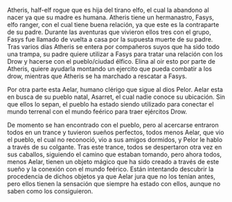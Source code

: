 Atheris, half-elf rogue que es hija del tirano elfo, el cual la abandono al nacer ya que su madre es humana. Atheris tiene un hermanastro, Fasys, elfo ranger, con el cual tiene buena relación, ya que este es la contraparte de su padre. Durante las aventuras que vivieron ellos tres con el grupo, Fasys fue llamado de vuelta a casa por la supuesta muerte de su padre. Tras varios días Atheris se entera por compañeros suyos que ha sido todo una trampa, su padre quiere utilizar a Fasys para tratar una relación con los Drow y hacerse con el pueblo/ciudad élfico. Elina al oir esto por parte de Atheris, quiere ayudarla montando un ejercito que pueda combatir a los drow, mientras que Atheris se ha marchado a rescatar a Fasys.

Por otra parte esta Aelar, humano clérigo que sigue al dios Pelor. Aelar esta en busca de su pueblo natal, Asarret, el cual nadie conoce su ubicación. Sin que ellos lo sepan, el pueblo ha estado siendo utilizado para conectar el mundo terrenal con el mundo feérico para traer ejércitos Drow.

De momento se han encontrado con el pueblo, pero al acercarse entraron todos en un trance y tuvieron sueños perfectos, todos menos Aelar, que vio el pueblo, el cual no reconoció, vio a sus amigos dormidos, y Pelor le hablo a través de su colgante. Tras este trance, todos se despertaron otra vez en sus caballos, siguiendo el camino que estaban tomando, pero ahora todos, menos Aelar, tienen un objeto mágico que ha sido creado a través de este sueño y la conexión con el mundo feérico. Están intentando descubrir la procedencia de dichos objetos ya que Aelar jura que no los tenían antes, pero ellos tienen la sensación que siempre ha estado con ellos, aunque no saben como los consiguieron.